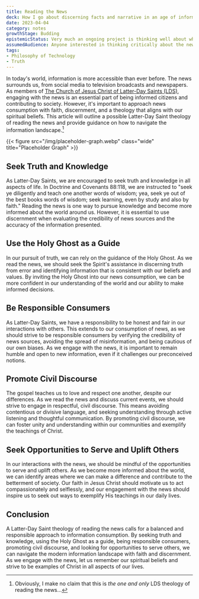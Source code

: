 ```yaml
---
title: Reading the News
deck: How I go about discerning facts and narrative in an age of information superabundance and AI-deception
date: 2023-04-04
category: notes
growthStage: Budding
epistemicStatus: Very much an ongoing project is thinking well about what news I consume and why I consume it
assumedAudience: Anyone interested in thinking critically about the news, especially given the fact of information superabundance
tags: 
- Philosophy of Technology
- Truth
---
```


In today's world, information is more accessible than ever before. The news surrounds us, from social media to television broadcasts and newspapers. As members of [The Church of Jesus Christ of Latter-Day Saints (LDS)](#), engaging with the news is an essential part of being informed citizens and contributing to society. However, it's important to approach news consumption with faith, discernment, and a theology that aligns with our spiritual beliefs. This article will outline a possible Latter-Day Saint theology of reading the news and provide guidance on how to navigate the information landscape.[^1]

{{< figure
    src="/img/placeholder-graph.webp"
    class="wide"
    title="Placeholder Graph" >}}

## Seek Truth and Knowledge
As Latter-Day Saints, we are encouraged to seek truth and knowledge in all aspects of life. In Doctrine and Covenants 88:118, we are instructed to "seek ye diligently and teach one another words of wisdom; yea, seek ye out of the best books words of wisdom; seek learning, even by study and also by faith." Reading the news is one way to pursue knowledge and become more informed about the world around us. However, it is essential to use discernment when evaluating the credibility of news sources and the accuracy of the information presented.

## Use the Holy Ghost as a Guide
In our pursuit of truth, we can rely on the guidance of the Holy Ghost. As we read the news, we should seek the Spirit's assistance in discerning truth from error and identifying information that is consistent with our beliefs and values. By inviting the Holy Ghost into our news consumption, we can be more confident in our understanding of the world and our ability to make informed decisions.

## Be Responsible Consumers
As Latter-Day Saints, we have a responsibility to be honest and fair in our interactions with others. This extends to our consumption of news, as we should strive to be responsible consumers by verifying the credibility of news sources, avoiding the spread of misinformation, and being cautious of our own biases. As we engage with the news, it is important to remain humble and open to new information, even if it challenges our preconceived notions.

## Promote Civil Discourse
The gospel teaches us to love and respect one another, despite our differences. As we read the news and discuss current events, we should strive to engage in respectful, civil discourse. This means avoiding contentious or divisive language, and seeking understanding through active listening and thoughtful communication. By promoting civil discourse, we can foster unity and understanding within our communities and exemplify the teachings of Christ.

## Seek Opportunities to Serve and Uplift Others
In our interactions with the news, we should be mindful of the opportunities to serve and uplift others. As we become more informed about the world, we can identify areas where we can make a difference and contribute to the betterment of society. Our faith in Jesus Christ should motivate us to act compassionately and selflessly, and our engagement with the news should inspire us to seek out ways to exemplify His teachings in our daily lives.

## Conclusion
A Latter-Day Saint theology of reading the news calls for a balanced and responsible approach to information consumption. By seeking truth and knowledge, using the Holy Ghost as a guide, being responsible consumers, promoting civil discourse, and looking for opportunities to serve others, we can navigate the modern information landscape with faith and discernment. As we engage with the news, let us remember our spiritual beliefs and strive to be examples of Christ in all aspects of our lives.

[^1]: Obviously, I make no claim that this is _the one and only_ LDS theology of reading the news...